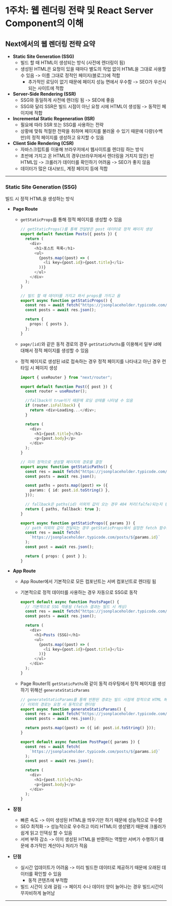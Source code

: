 # 1주차: 웹 렌더링 전략 및 React Server Component의 이해

## Next에서의 웹 렌더링 전략 요약

- **Static Site Generation (SSG)**
  - 빌드 할 때 HTML이 생성되는 방식 (사전에 렌더링이 됨)
  - 생성된 HTML은 요청이 있을 때마다 별도의 작업 없이 HTML을 그대로 사용할 수 있음 -> 이름 그대로 정적인 페이지(블로그)에 적합
    - 추가적인 로딩이 없기 때문에 페이지 성능 면에서 우수함 -> SEO가 우선시되는 사이트에 적합
- **Server-Side Rendering (SSR)**
  - SSG와 동일하게 사전에 렌더링 됨 -> SEO에 좋음
  - SSG와 달리 SSR은 빌드 시점이 아닌 요청 시에 HTML이 생성됨 -> 동적인 페이지에 적합
- **Incremental Static Regeneration (ISR)**
  - 필요에 따라 SSR 또는 SSG를 사용하는 전략
  - 상황에 맞춰 적절한 전략을 취하며 페이지를 불러올 수 있기 때문에 다량(수백만)의 정적 페이지를 생성하고 유지할 수 있음
- **Client Side Rendering (CSR)**
  - 자바스크립트를 이용해 브라우저에서 웹사이트를 렌더링 하는 방식
  - 초반에 가지고 온 HTML의 경우(브라우저에서 렌더링을 거치지 않은) 빈 HTML임 -> 크롤러가 데이터를 확인하기 어려움 -> SEO가 좋지 않음
  - 데이터가 많은 대시보드, 계정 페이지 등에 적합

<hr >

### Static Site Generation (SSG)

빌드 시 정적 HTML을 생성하는 방식

- **Page Route**

  - `getStaticProps`를 통해 정적 페이지를 생성할 수 있음

    ```typescript
    // getStaticProps()를 통해 전달받은 post 데이터로 정적 페이지 생성
    export default function Posts({ posts }) {
      return (
        <div>
          <h1>포스트 목록</h1>
          <ul>
            {posts.map((post) => (
              <li key={post.id}>{post.title}</li>
            ))}
          </ul>
        </div>
      );
    }

    // 빌드 할 때 데이터를 가지고 와서 props를 가지고 옴
    export async function getStaticProps() {
      const res = await fetch("https://jsonplaceholder.typicode.com/posts");
      const posts = await res.json();

      return {
        props: { posts },
      };
    }
    ```

  - `page/[id]`와 같은 동적 경로의 경우 `getStaticPaths`를 이용해서 일부 id에 대해서 정적 페이지를 생성할 수 있음
  - 정적 페이지로 생성된 id로 접속하는 경우 정적 페이지를 나타내고 아닌 경우 런타임 시 페이지 생성

    ```typescript
    import { useRouter } from "next/router";

    export default function Post({ post }) {
      const router = useRouter();

      //fallback이 true이기 때문에 로딩 상태를 나타낼 수 있음
      if (router.isFallback) {
        return <div>Loading...</div>;
      }

      return (
        <div>
          <h1>{post.title}</h1>
          <p>{post.body}</p>
        </div>
      );
    }

    // 미리 정적으로 생성할 페이지의 경로를 결정
    export async function getStaticPaths() {
      const res = await fetch("https://jsonplaceholder.typicode.com/posts");
      const posts = await res.json();

      const paths = posts.map((post) => ({
        params: { id: post.id.toString() },
      }));

      // fallback은 paths(id) 이외의 값이 오는 경우 404 처리(falfe)되는지 런타임 때 가지고 생성하는지 나타내는 값
      return { paths, fallback: true };
    }

    export async function getStaticProps({ params }) {
      // path 이외의 값이 전달되는 경우 getStaticProps에서 설정한 fetch 함수로 값을 런타임 때 가지고 옴
      const res = await fetch(
        `https://jsonplaceholder.typicode.com/posts/${params.id}`
      );
      const post = await res.json();

      return { props: { post } };
    }
    ```

- **App Route**

  - App Router에서 기본적으로 모든 컴포넌트는 서버 컴포넌트로 렌더링 됨
  - 기본적으로 정적 데이터를 사용하는 경우 자동으로 SSG로 동작

    ```typescript
    export default async function PostsPage() {
      // 기본적으로 SSG 적용됨 (fetch 결과는 빌드 시 캐싱)
      const res = await fetch("https://jsonplaceholder.typicode.com/posts");
      const posts = await res.json();

      return (
        <div>
          <h1>Posts (SSG)</h1>
          <ul>
            {posts.map((post) => (
              <li key={post.id}>{post.title}</li>
            ))}
          </ul>
        </div>
      );
    }
    ```

  - Page Router의 `getStaticPaths`와 같이 동적 라우팅에서 정적 페이지를 생성하기 위해선 `generateStaticParams`

    ```typescript
    // generateStaticParams를 통해 반환된 경로는 빌드 시점에 정적으로 HTML 페이지로 미리 생성됨
    // 이외의 경로는 요청 시 동적으로 렌더링
    export async function generateStaticParams() {
      const res = await fetch("https://jsonplaceholder.typicode.com/posts");
      const posts = await res.json();

      return posts.map((post) => ({ id: post.id.toString() }));
    }

    export default async function PostPage({ params }) {
      const res = await fetch(
        `https://jsonplaceholder.typicode.com/posts/${params.id}`
      );
      const post = await res.json();

      return (
        <div>
          <h1>{post.title}</h1>
          <p>{post.body}</p>
        </div>
      );
    }
    ```

- **장점**
  - 빠른 속도 -> 이미 생성된 HTML을 띄우기만 하기 때문에 성능적으로 우수함
  - SEO 최적화 -> 성능적으로 우수하고 미리 HTML이 생성됐기 때문에 크롤러가 쉽게 읽고 인덱싱 할 수 있음
  - 서버 부하 감소 -> 이미 생성된 HTML을 반환하는 역할만 서버가 수행하기 떄문에 추가적인 계산이나 처리가 적음
- **단점**
  - 실시간 업데이트가 어려움 -> 미리 빌드한 데이터로 제공하기 때문에 오래된 데이터를 확인할 수 있음
    - 동적 콘텐츠에 부적합
  - 빌드 시간이 오래 걸림 -> 페이지 수나 데이터 양이 늘어나는 경우 빌드시간이 무자비하게 늘어남

<hr >
